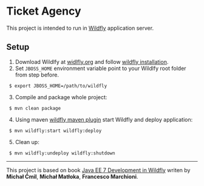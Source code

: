 # Ticket Agency
This project is intended to run in [Wildfly](http://wildfly.org/) application server.

## Setup
1. Download Wildlfy at [widlfly.org](http://wildfly.org/downloads/) and follow [wildfly installation](https://docs.jboss.org/author/display/WFLY10/Getting+Started+Guide#GettingStartedGuide-Installation).
2. Set `JBOSS_HOME` environment variable point to your Wildlfy root folder from step before.
```
 $ export JBOSS_HOME=/path/to/wildfly
```

3. Compile and package whole project:
```
 $ mvn clean package
```

4. Using maven [wildfly maven plugin](https://docs.jboss.org/wildfly/plugins/maven/latest) start Wildfly and deploy application:
```
 $ mvn wildfly:start wildfly:deploy
```

5. Clean up:
```
 $ mvn wildfly:undeploy wildfly:shutdown
```

---
This project is based on book [Java EE 7 Development in Wildfly](https://www.packtpub.com/application-development/java-ee-7-development-wildfly) writen by **Michał Ćmil**, **Michał Matłoka**, **Francesco Marchioni**.
